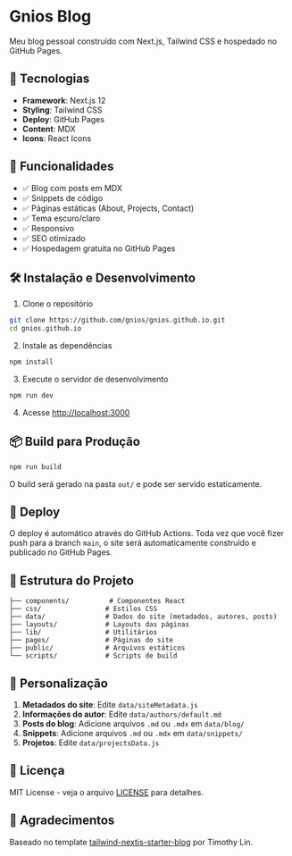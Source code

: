 # Gnios Blog

Meu blog pessoal construído com Next.js, Tailwind CSS e hospedado no GitHub Pages.

## 🚀 Tecnologias

- **Framework**: Next.js 12
- **Styling**: Tailwind CSS
- **Deploy**: GitHub Pages
- **Content**: MDX
- **Icons**: React Icons

## 📝 Funcionalidades

- ✅ Blog com posts em MDX
- ✅ Snippets de código
- ✅ Páginas estáticas (About, Projects, Contact)
- ✅ Tema escuro/claro
- ✅ Responsivo
- ✅ SEO otimizado
- ✅ Hospedagem gratuita no GitHub Pages

## 🛠 Instalação e Desenvolvimento

1. Clone o repositório

```bash
git clone https://github.com/gnios/gnios.github.io.git
cd gnios.github.io
```

2. Instale as dependências

```bash
npm install
```

3. Execute o servidor de desenvolvimento

```bash
npm run dev
```

4. Acesse [http://localhost:3000](http://localhost:3000)

## 📦 Build para Produção

```bash
npm run build
```

O build será gerado na pasta `out/` e pode ser servido estaticamente.

## 🚀 Deploy

O deploy é automático através do GitHub Actions. Toda vez que você fizer push para a branch `main`, o site será automaticamente construído e publicado no GitHub Pages.

## 📁 Estrutura do Projeto

```
├── components/          # Componentes React
├── css/                # Estilos CSS
├── data/               # Dados do site (metadados, autores, posts)
├── layouts/            # Layouts das páginas
├── lib/                # Utilitários
├── pages/              # Páginas do site
├── public/             # Arquivos estáticos
└── scripts/            # Scripts de build
```

## 📝 Personalização

1. **Metadados do site**: Edite `data/siteMetadata.js`
2. **Informações do autor**: Edite `data/authors/default.md`
3. **Posts do blog**: Adicione arquivos `.md` ou `.mdx` em `data/blog/`
4. **Snippets**: Adicione arquivos `.md` ou `.mdx` em `data/snippets/`
5. **Projetos**: Edite `data/projectsData.js`

## 📄 Licença

MIT License - veja o arquivo [LICENSE](LICENSE) para detalhes.

## 🙏 Agradecimentos

Baseado no template [tailwind-nextjs-starter-blog](https://github.com/timlrx/tailwind-nextjs-starter-blog) por Timothy Lin.
